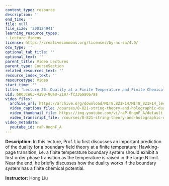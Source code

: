 ```yaml
---
content_type: resource
description: ''
end_time: ''
file: null
file_size: '200124941'
learning_resource_types:
- Lecture Videos
license: https://creativecommons.org/licenses/by-nc-sa/4.0/
ocw_type: ''
optional_tab_title: ''
optional_text: ''
parent_title: Video Lectures
parent_type: CourseSection
related_resources_text: ''
resource_index_text: ''
resourcetype: Video
start_time: ''
title: 'Lecture 23: Duality at a Finite Temperature and Finite Chemical Potential'
uid: b803ce03-4290-80a8-2107-fc336aa067aa
video_files:
  archive_url: https://archive.org/download/MIT8.821F14/MIT8_821F14_lec23_300k.mp4
  video_captions_file: /courses/8-821-string-theory-and-holographic-duality-fall-2014/73ef973d3afc50e7a21779ce86ab9723_raP-0nqnF_A.vtt
  video_thumbnail_file: https://img.youtube.com/vi/raP-0nqnF_A/default.jpg
  video_transcript_file: /courses/8-821-string-theory-and-holographic-duality-fall-2014/94f00077cfdcd521b561dc2e9200e36d_raP-0nqnF_A.pdf
video_metadata:
  youtube_id: raP-0nqnF_A
---
```


**Description:** In this lecture, Prof. Liu first discusses an important prediction of the duality for a boundary field theory at a finite temperature: Hawking-page transition, i.e. a finite temperature boundary system should exhibit a first order phase transition as the temperature is raised in the large N limit. Near the end, he briefly discusses how the duality works if the boundary system has a finite chemical potential.

**Instructor:** Hong Liu

